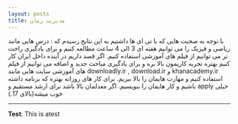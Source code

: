 ```yaml
---
layout: posts
title: مدیریت زمان
---
```


با توجه به صحبت هایی که با تی ای ها داشتیم به این نتایج رسیدم که :
درس هایی مانند ریاضی و فیزیک را می توانیم هفته ای 3 الی 4 ساعت مطالعه کنیم و برای یادگیری راحت تر می توانیم از  فیلم های آموزشی استفاده کنیم.
اگر قصد داریم در آینده داخل ایران کار کنیم بهتره تجربه کاریمون بالا بره و برای یادگیری مباحث جدید و اضافه می توانیم از فیلم های آموزشی سایت هایی مانند downloadly.ir , download.ir و khanacademy.ir استفاده کنیم و مهارت هایمان را بالا ببریم.
برای کار های روزانه بهتره که برنامه داشته باشیم و کار هایمان را بنویسیم.
اگر معدلمان بالا باشد برای ارشد مستقیم و  apply خیلی خوب میشه(بالای 17.) 


---
**Test**: This is atest

